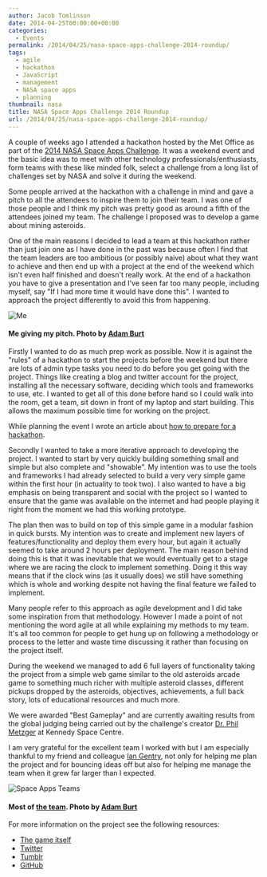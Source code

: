 ```yaml
---
author: Jacob Tomlinson
date: 2014-04-25T00:00:00+00:00
categories:
  - Events
permalink: /2014/04/25/nasa-space-apps-challenge-2014-roundup/
tags:
  - agile
  - hackathon
  - JavaScript
  - management
  - NASA space apps
  - planning
thumbnail: nasa
title: NASA Space Apps Challenge 2014 Roundup
url: /2014/04/25/nasa-space-apps-challenge-2014-roundup/
---
```


A couple of weeks ago I attended a hackathon hosted by the Met Office as part of the <a title="2014 NASA Space Apps Challenge Official Website" href="https://2014.spaceappschallenge.org/" target="_blank">2014 NASA Space Apps Challenge</a>. It was a weekend event and the basic idea was to meet with other technology professionals/enthusiasts, form teams with these like minded folk, select a challenge from a long list of challenges set by NASA and solve it during the weekend.

Some people arrived at the hackathon with a challenge in mind and gave a pitch to all the attendees to inspire them to join their team. I was one of those people and I think my pitch was pretty good as around a fifth of the attendees joined my team. The challenge I proposed was to develop a game about mining asteroids.

One of the main reasons I decided to lead a team at this hackathon rather than just join one as I have done in the past was because often I find that the team leaders are too ambitious (or possibly naive) about what they want to achieve and then end up with a project at the end of the weekend which isn't even half finished and doesn't really work. At the end of a hackathon you have to give a presentation and I've seen far too many people, including myself, say "If I had more time it would have done this". I wanted to approach the project differently to avoid this from happening.

![Me](http://i.imgur.com/IxB38Af.png)

#### Me giving my pitch. Photo by <a title="Adam Burt's Flickr" href="https://www.flickr.com/photos/aburt/" target="_blank">Adam Burt</a>

Firstly I wanted to do as much prep work as possible. Now it is against the "rules" of a hackathon to start the projects before the weekend but there are lots of admin type tasks you need to do before you get going with the project. Things like creating a blog and twitter account for the project, installing all the necessary software, deciding which tools and frameworks to use, etc. I wanted to get all of this done before hand so I could walk into the room, get a team, sit down in front of my laptop and start building. This allows the maximum possible time for working on the project.

While planning the event I wrote an article about <a title="How to prepare for a hackathon" href="http://www.jacobtomlinson.co.uk/2014/04/08/how-to-prepare-for-a-hackathon/" target="_blank">how to prepare for a hackathon</a>.

Secondly I wanted to take a more iterative approach to developing the project. I wanted to start by very quickly building something small and simple but also complete and "showable". My intention was to use the tools and frameworks I had already selected to build a very very simple game within the first hour (in actuality to took two). I also wanted to have a big emphasis on being transparent and social with the project so I wanted to ensure that the game was available on the internet and had people playing it right from the moment we had this working prototype.

The plan then was to build on top of this simple game in a modular fashion in quick bursts. My intention was to create and implement new layers of features/functionality and deploy them every hour, but again it actually seemed to take around 2 hours per deployment. The main reason behind doing this is that it was inevitable that we would eventually get to a stage where we are racing the clock to implement something. Doing it this way means that if the clock wins (as it usually does) we still have something which is whole and working despite not having the final feature we failed to implement.

Many people refer to this approach as agile development and I did take some inspiration from that methodology. However I made a point of not mentioning the word agile at all while explaining my methods to my team. It's all too common for people to get hung up on following a methodology or process to the letter and waste time discussing it rather than focusing on the project itself.

During the weekend we managed to add 6 full layers of functionality taking the project from a simple web game similar to the old asteroids arcade game to something much richer with multiple asteroid classes, different pickups dropped by the asteroids, objectives, achievements, a full back story, lots of educational resources and much more.

We were awarded "Best Gameplay" and are currently awaiting results from the global judging being carried out by the challenge's creator <a title="Dr. Phil Metzger's Twitter profile" href="https://twitter.com/Philtill777" target="_blank">Dr. Phil Metzger</a> at Kennedy Space Centre.

I am very grateful for the excellent team I worked with but I am especially thankful to my friend and colleague <a title="Ian Gentry's Twitter profile" href="https://twitter.com/iangentry" target="_blank">Ian Gentry</a>, not only for helping me plan the project and for bouncing ideas off but also for helping me manage the team when it grew far larger than I expected.

![Space Apps Teams](http://i.imgur.com/sMO2e2M.png)

#### Most of <a title="Asteroid Prospector Credits" href="http://www.ape-mining.com//credits.html" target="_blank">the team</a>. Photo by <a title="Adam Burt's Flickr" href="https://www.flickr.com/photos/aburt/" target="_blank">Adam Burt</a>

For more information on the project see the following resources:

*   <a title="Play Asteroid Prospector" href="http://www.ape-mining.com/" target="_blank">The game itself</a>
*   <a title="Asteroid Prospector Twitter" href="https://twitter.com/APEMining" target="_blank">Twitter</a>
*   <a title="Asteroid Prospector Tumblr" href="http://asteroidprospectorexeter.tumblr.com/" target="_blank">Tumblr</a>
*   <a title="Asteroid Prospector GitHub" href="https://github.com/jacobtomlinson/asteroid-prospector/tree/gh-pages" target="_blank">GitHub</a>
